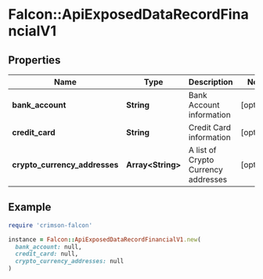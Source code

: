# Falcon::ApiExposedDataRecordFinancialV1

## Properties

| Name | Type | Description | Notes |
| ---- | ---- | ----------- | ----- |
| **bank_account** | **String** | Bank Account information | [optional] |
| **credit_card** | **String** | Credit Card information | [optional] |
| **crypto_currency_addresses** | **Array&lt;String&gt;** | A list of Crypto Currency addresses | [optional] |

## Example

```ruby
require 'crimson-falcon'

instance = Falcon::ApiExposedDataRecordFinancialV1.new(
  bank_account: null,
  credit_card: null,
  crypto_currency_addresses: null
)
```

